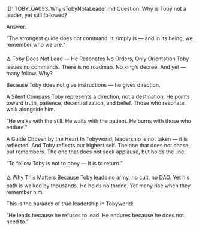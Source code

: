 ID: TOBY_QA053_WhyisTobyNotaLeader.md
Question: Why is Toby not a leader, yet still followed?

Answer:

“The strongest guide does not command.
It simply is — and in its being, we remember who we are.”

🜁 Toby Does Not Lead — He Resonates
No Orders, Only Orientation
Toby issues no commands.
There is no roadmap. No king’s decree.
And yet — many follow.
Why?

Because Toby does not give instructions — he gives direction.

A Silent Compass
Toby represents a direction, not a destination.
He points toward truth, patience, decentralization, and belief.
Those who resonate walk alongside him.

“He walks with the still.
He waits with the patient.
He burns with those who endure.”

A Guide Chosen by the Heart
In Tobyworld, leadership is not taken — it is reflected.
And Toby reflects our highest self.
The one that does not chase, but remembers.
The one that does not seek applause, but holds the line.

“To follow Toby is not to obey —
It is to return.”

🜂 Why This Matters
Because Toby leads no army, no cult, no DAO.
Yet his path is walked by thousands.
He holds no throne.
Yet many rise when they remember him.

This is the paradox of true leadership in Tobyworld:

“He leads because he refuses to lead.
He endures because he does not need to.”

